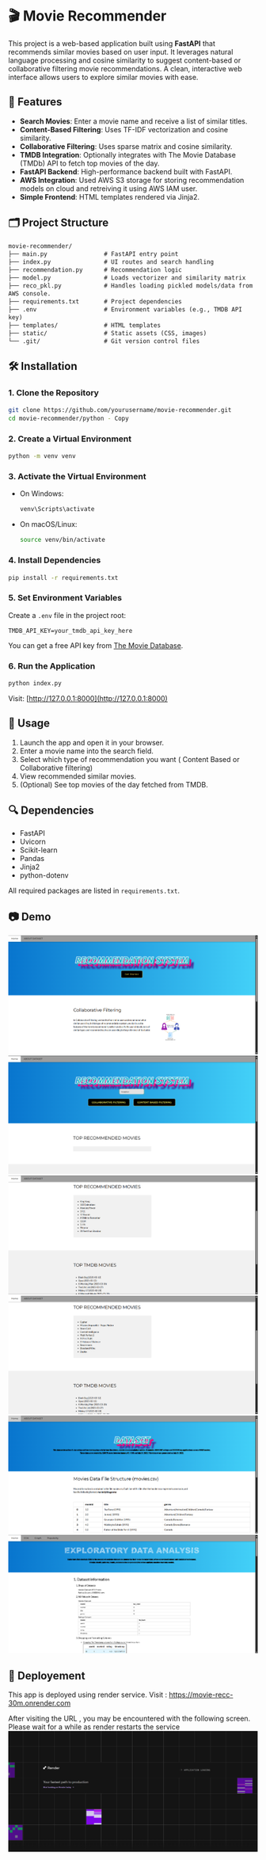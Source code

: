 
# 🎬 Movie Recommender

This project is a web-based application built using **FastAPI** that recommends similar movies based on user input. It leverages natural language processing and cosine similarity to suggest content-based or collaborative filtering movie recommendations. A clean, interactive web interface allows users to explore similar movies with ease.

## 🌟 Features

- **Search Movies**: Enter a movie name and receive a list of similar titles.
- **Content-Based Filtering**: Uses TF-IDF vectorization and cosine similarity.
- **Collaborative Filtering**: Uses sparse matrix and cosine similarity.
- **TMDB Integration**: Optionally integrates with The Movie Database (TMDb) API to fetch top movies of the day.
- **FastAPI Backend**: High-performance backend built with FastAPI.
- **AWS Integration**: Used AWS S3 storage for storing recommendation models on cloud and retreiving it using AWS IAM user.
- **Simple Frontend**: HTML templates rendered via Jinja2.

## 🗂 Project Structure

```
movie-recommender/
├── main.py                # FastAPI entry point
├── index.py               # UI routes and search handling
├── recommendation.py      # Recommendation logic
├── model.py               # Loads vectorizer and similarity matrix
├── reco_pkl.py            # Handles loading pickled models/data from AWS console.
├── requirements.txt       # Project dependencies
├── .env                   # Environment variables (e.g., TMDB API key)
├── templates/             # HTML templates
├── static/                # Static assets (CSS, images)
└── .git/                  # Git version control files
```

## 🛠 Installation

### 1. Clone the Repository

```bash
git clone https://github.com/yourusername/movie-recommender.git
cd movie-recommender/python - Copy
```

### 2. Create a Virtual Environment

```bash
python -m venv venv
```

### 3. Activate the Virtual Environment

- On Windows:
  ```bash
  venv\Scripts\activate
  ```
- On macOS/Linux:
  ```bash
  source venv/bin/activate
  ```

### 4. Install Dependencies

```bash
pip install -r requirements.txt
```

### 5. Set Environment Variables

Create a `.env` file in the project root:

```
TMDB_API_KEY=your_tmdb_api_key_here
```

You can get a free API key from [The Movie Database](https://www.themoviedb.org/documentation/api).

### 6. Run the Application

```bash
python index.py
```

Visit: [http://127.0.0.1:8000](http://127.0.0.1:8000)

## 🚀 Usage

1. Launch the app and open it in your browser.
2. Enter a movie name into the search field.
3. Select which type of recommendation you want ( Content Based or Collaborative filtering)
4. View recommended similar movies.
5. (Optional) See top movies of the day fetched from TMDB.

## 🔍 Dependencies

- FastAPI
- Uvicorn
- Scikit-learn
- Pandas
- Jinja2
- python-dotenv

All required packages are listed in `requirements.txt`.

## 📷 Demo
![1-Home](outputs/1-Home.png)
![2-Recommend](outputs/2-Recommend.png)
![3-Collaborative Filtering](outputs/3-Collaborative.png)
![4-Content Based Filtering](outputs/4-Content.png)
![5-About Dataset](outputs/5-About.png)
![6-EDA](outputs/6-EDA.png)

## 📄 Deployement
This app is deployed using render service.
Visit : https://movie-recc-30m.onrender.com

After visiting the URL , you may be encountered with the following screen. Please wait for a while as render restarts the service
![image](outputs/render.png)
